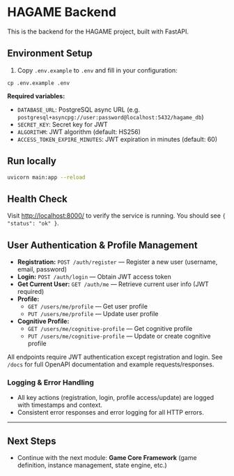# HAGAME Backend

This is the backend for the HAGAME project, built with FastAPI.

## Environment Setup

1. Copy `.env.example` to `.env` and fill in your configuration:

```
cp .env.example .env
```

**Required variables:**
- `DATABASE_URL`: PostgreSQL async URL (e.g. `postgresql+asyncpg://user:password@localhost:5432/hagame_db`)
- `SECRET_KEY`: Secret key for JWT
- `ALGORITHM`: JWT algorithm (default: HS256)
- `ACCESS_TOKEN_EXPIRE_MINUTES`: JWT expiration in minutes (default: 60)

## Run locally

```bash
uvicorn main:app --reload
```

## Health Check

Visit [http://localhost:8000/](http://localhost:8000/) to verify the service is running. You should see `{ "status": "ok" }`.

## User Authentication & Profile Management

- **Registration:** `POST /auth/register` — Register a new user (username, email, password)
- **Login:** `POST /auth/login` — Obtain JWT access token
- **Get Current User:** `GET /auth/me` — Retrieve current user info (JWT required)
- **Profile:**
  - `GET /users/me/profile` — Get user profile
  - `PUT /users/me/profile` — Update user profile
- **Cognitive Profile:**
  - `GET /users/me/cognitive-profile` — Get cognitive profile
  - `PUT /users/me/cognitive-profile` — Update or create cognitive profile

All endpoints require JWT authentication except registration and login. See `/docs` for full OpenAPI documentation and example requests/responses.

### Logging & Error Handling
- All key actions (registration, login, profile access/update) are logged with timestamps and context.
- Consistent error responses and error logging for all HTTP errors.

---

## Next Steps
- Continue with the next module: **Game Core Framework** (game definition, instance management, state engine, etc.)